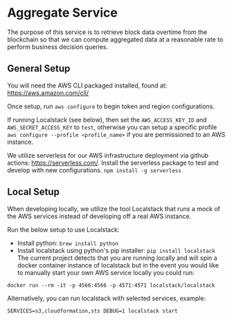 # Aggregate Service

The purpose of this service is to retrieve block data overtime from the blockchain so that we can compute aggregated data at a reasonable rate to perform business decision queries.

## General Setup
You will need the AWS CLI packaged installed, found at: https://aws.amazon.com/cli/

Once setup, run `aws configure` to begin token and region configurations.

If running Localstack (see below), then set the `AWS_ACCESS_KEY_ID` and `AWS_SECRET_ACCESS_KEY` to `test`, otherwise you can setup a specific profile `aws configure --profile <profile_name>` if you are permissioned to an AWS instance.

We utilize serverless for our AWS infrastructure deployment via github actions: https://serverless.com/. Install the serverless package to test and develop with new configurations. `npm install -g serverless` 

## Local Setup

When developing locally, we utilize the tool Localstack that runs a mock of the AWS services instead of developing off a real AWS instance.

Run the below setup to use Localstack:
- Install python: `brew install python`
- Install localstack using python's pip installer: `pip install localstack`
The current project detects that you are running locally and will spin a docker container instance of localstack but in the event you would like to manually start your own AWS service locally you could run:
  
`docker run --rm -it -p 4566:4566 -p 4571:4571 localstack/localstack`

Alternatively, you can run localstack with selected services, example:

`SERVICES=s3,cloudformation,sts DEBUG=1 localstack start`

